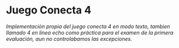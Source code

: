 # Juego Conecta 4 
*Implementación propia del juego conecta 4 en modo texto, tambien llamado 4 en linea  echo como práctica para el examen de la primera evaluación, aun no controlabamos las excepciones.*
